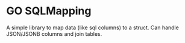 # GO SQLMapping 
A simple library to map data (like sql columns) to a struct. Can handle JSON/JSONB columns and join tables.